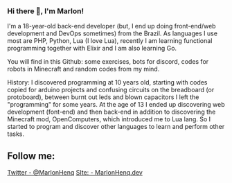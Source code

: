### Hi there 👋, I'm Marlon!
I'm a 18-year-old back-end developer (but, I end up doing front-end/web development and DevOps sometimes) from the Brazil. As languages I use most are PHP, Python, Lua (I love Lua), recently I am learning functional programming together with Elixir and I am also learning Go.

You will find in this Github: some exercises, bots for discord, codes for robots in Minecraft and random codes from my mind.

History: I discovered programming at 10 years old, starting with codes copied for arduino projects and confusing circuits on the breadboard (or protoboard), between burnt out leds and blown capacitors I left the "programming" for some years. At the age of 13 I ended up discovering web development (font-end) and then back-end in addition to discovering the Minecraft mod, OpenComputers, which introduced me to Lua lang. So I started to program and discover other languages to learn and perform other tasks.

## Follow me:
[Twitter - @MarlonHenq](https://twitter.com/MarlonHenq)
[SIte: - MarlonHenq.dev](https://marlonhenq.dev)
<!--
**MarlonHenq/MarlonHenq** is a ✨ _special_ ✨ repository because its `README.md` (this file) appears on your GitHub profile.

Here are some ideas to get you started:

- 🔭 I’m currently working on ...
- 🌱 I’m currently learning ...
- 👯 I’m looking to collaborate on ...
- 🤔 I’m looking for help with ...
- 💬 Ask me about ...
- 📫 How to reach me: ...
- 😄 Pronouns: ...
- ⚡ Fun fact: ...
-->
